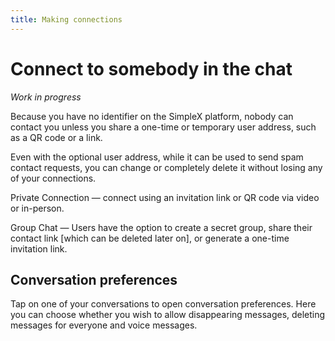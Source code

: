 ```yaml
---
title: Making connections
---
```

# Connect to somebody in the chat

_Work in progress_

Because you have no identifier on the SimpleX platform, nobody can contact you unless you share a one-time or temporary user address, such as a QR code or a link.

Even with the optional user address, while it can be used to send spam contact requests, you can change or completely delete it without losing any of your connections.

Private Connection — connect using an invitation link or QR code via video or in-person.

Group Chat — Users have the option to create a secret group, share their contact link [which can be deleted later on], or generate a one-time invitation link.

## Conversation preferences

Tap on one of your conversations to open conversation preferences.
Here you can choose whether you wish to allow disappearing messages, deleting messages for everyone and voice messages.
